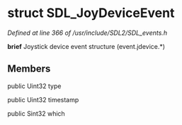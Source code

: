 # struct SDL_JoyDeviceEvent

*Defined at line 366 of /usr/include/SDL2/SDL_events.h*



**brief** Joystick device event structure (event.jdevice.*)



## Members

public Uint32 type

public Uint32 timestamp

public Sint32 which



